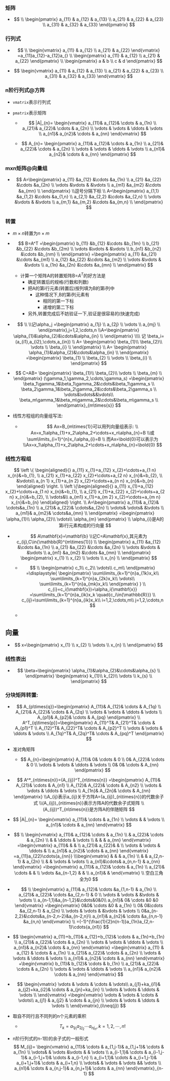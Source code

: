 ### 矩阵

- $$
  \\
  \begin{pmatrix} 
    a_{11} & a_{12} & a_{13} \\  
    a_{21} & a_{22} & a_{23} \\  
    a_{31} & a_{32} & a_{33}  
  \end{pmatrix}
  $$

### 行列式

- $$
  \\
  \begin{vmatrix}
    a_{11} & a_{12} \\  
    a_{21} & a_{22}   
  \end{vmatrix}
  =a_{11}a_{12}-a_{12}a_{}
  \\
  \begin{pmatrix}
    a_{11} & a_{12} \\  
    a_{21} & a_{22}   
  \end{pmatrix}
  \\
  \begin{pmatrix}
    a  & b \\  
    c & d   
  \end{pmatrix}
  $$
  
  
  
- $$
  \begin{vmatrix}
    a_{11} & a_{12} & a_{13} \\  
    a_{21} & a_{22} & a_{23} \\  
    a_{31} & a_{32} & a_{33}  
  \end{vmatrix}
  $$

  

### n阶行列式@方阵

- `vmatrix`表示行列式

- `pmatrix`表示矩阵

  - $$
    |A|_{n}=  
    \begin{vmatrix}  
      a_{11}& a_{12}& \cdots  & a_{1n} \\  
      a_{21}& a_{22}& \cdots  & a_{2n} \\  
      \vdots & \vdots & \ddots & \vdots \\  
      a_{n1}& a_{n2}& \cdots  & a_{nn}  
    \end{vmatrix}
    $$

  - $$
    A_{n}=  
    \begin{pmatrix}  
      a_{11}& a_{12}& \cdots  & a_{1n} \\  
      a_{21}& a_{22}& \cdots  & a_{2n} \\  
      \vdots & \vdots & \ddots & \vdots \\  
      a_{n1}& a_{n2}& \cdots  & a_{nn}  
    \end{pmatrix}
    $$
    
    

### mxn矩阵@向量组

- $$
  A=\begin{pmatrix}
  	a_{11}  &a_{12}  &\cdots  &a_{1n}  	\\
  	a_{21}  &a_{22}  &\cdots  &a_{2n}  	\\
  	\vdots  &\vdots  &        &\vdots  	\\
  	a_{m1}  &a_{m2}  &\cdots  &a_{mn}  	\\
  \end{pmatrix}
  \\逗号分隔下标
  \\
  A=\begin{pmatrix}
  	a_{1,1}  &a_{1,2}  &\cdots  &a_{1,n}  	\\
  	a_{2,1}  &a_{2,2}  &\cdots  &a_{2,n}  	\\
  	\vdots  &\vdots  &        &\vdots  	\\
  	a_{m,1}  &a_{m,2}  &\cdots  &a_{m,n}  	\\
  \end{pmatrix}
  $$


### 转置

- $m\times{n}$转置为$n\times{m}$

- 
  $$
  B=A^T
    =\begin{pmatrix}
    	b_{11}  &b_{12}  &\cdots  &b_{1m}  	\\
    	b_{21}  &b_{22}  &\cdots  &b_{2m}  	\\
    	\vdots  &\vdots  &        &\vdots  	\\
    	b_{n1}  &b_{n2}  &\cdots  &b_{nm}  	\\
    \end{pmatrix}
    =\begin{pmatrix}
    	a_{11}  &a_{21}  &\cdots  &a_{m1}  	\\
    	a_{12}  &a_{22}  &\cdots  &a_{m2}  	\\
    	\vdots  &\vdots  &        &\vdots  	\\
    	a_{1n}  &a_{2n}  &\cdots  &a_{mn}  	\\
    \end{pmatrix}
  $$

  - 计算一个矩阵A的转置矩阵B=$A^T$的好方法是
    - 确定转置后的规格(行数和列数)
    - 把A的第i行元素(转置后)按列填为B的第i列中
      - 这种情况下,B的第i列元素有
        - 相同的第一下标
        - 递增的第二下标
    - 另外,转置完成后不妨验证一下,验证是很容易的(快速完成)

- 
  $$
  \\
  \\记\alpha_j
  =\begin{pmatrix}
  	a_{1j}  	\\
  	a_{2j}  	\\
  	\vdots		\\
  	a_{mj}  	\\
  \end{pmatrix},j=1,2,\cdots,n
  \\A=\begin{pmatrix}
  	\alpha_{1}&\alpha_{2}&\cdots&\alpha_{in}	\\
  \end{pmatrix}
  \\\\
  记
  \beta_i=(a_{i1},a_{i2},\cdots,a_{in})
  \\
  A=
  \begin{pmatrix}
  	\beta_{1}\\
  	\beta_{2}\\
  	\vdots		\\
  	\beta_{i}	\\
  \end{pmatrix}
  \\
  A=
  \begin{pmatrix}
  	\alpha_{1}&\alpha_{2}&\cdots&\alpha_{in}	\\
  \end{pmatrix}
  =\begin{pmatrix}
  	\beta_{1}	\\
  	\beta_{2}	\\
  	\vdots		\\
  	\beta_{i}	\\
  \end{pmatrix}
  $$

  

- $$
  C=AB=
  \begin{pmatrix}
  	\beta_{1}\\
  	\beta_{2}\\
  	\vdots		\\
  	\beta_{m}	\\
  \end{pmatrix}
  (\gamma_1,\gamma_2,\cdots,\gamma_s)
  =\begin{pmatrix}
  \beta_1\gamma_1&\beta_1\gamma_2&\cdots&\beta_1\gamma_s	\\
  \beta_2\gamma_1&\beta_2\gamma_2&\cdots&\beta_2\gamma_s	\\
  \vdots&\vdots&&\vdots\\
  \beta_m\gamma_1&\beta_m\gamma_2&\cdots&\beta_m\gamma_s	\\
  \end{pmatrix}_{m\times{s}}
  $$

  




- 线性方程组的向量组写法:

  - $$
    Ax=B_{m\times{1}}可以用列向量组表示:
    \\
    Ax=x_1\alpha_{1}+x_2\alpha_2+\cdots+x_n\alpha_{n}=B
    \\或\sum\limits_{i=1}^{n}x_i\alpha_{i}=B
    \\
    而Ax=\bold{0}可以表示为
    \\Ax=x_1\alpha_{1}+x_2\alpha_2+\cdots+x_n\alpha_{n}=\bold{0}
    $$

### 线性方程组

$$
\left \{
    \begin{aligned}{}
    a_{11} x_{1}+a_{12} x_{2}+\cdots+a_{1 n} x_{n}&=b_{1}, \\
    a_{21} x_{1}+a_{22} x_{2}+\cdots+a_{2 n} x_{n}&=b_{2}, \\
	&\vdots\\
    a_{n 1} x_{1}+a_{n 2} x_{2}+\cdots+a_{n n} x_{n}&=b_{n}
    \end{aligned}
\right.
\\
\left
    \{\begin{aligned}{}
    a_{11} x_{1}+a_{12} x_{2}+\cdots+a_{1 n} x_{n}&=b_{1}, \\
    a_{21} x_{1}+a_{22} x_{2}+\cdots+a_{2 n} x_{n}&=b_{2}, \\
	\vdots&\\
    a_{m1} x_{1}+a_{m 2} x_{2}+\cdots+a_{m n} x_{n}&=b_{n}
    \end{aligned}
\right.
\\ 
A=\begin{pmatrix}
   a_{11}&  a_{12}&  \cdots&a_{1n} \\
    a_{21}&  a_{22}&  \cdots&a_{2n} \\
    \vdots&  \vdots&  &\vdots \\
    a_{m1}&  a_{m2}&  \cdots&a_{mn} \\
\end{pmatrix}
=\begin{pmatrix}
\alpha_{1}\\
\alpha_{2}\\
\vdots\\
\alpha_{m}
\end{pmatrix}
\\
\alpha_{i}是A的第i行元素构成的行向量
$$

- $$
  A\mathbf{x}=\mathbf{b}
  \\记C=A\mathbf{x},其元素为c_{ij},C\in{\mathbb{R}^{m\times{1}}}
  \\
  \begin{pmatrix}
  	a_{11}  &a_{12}  &\cdots  &a_{1n}  	\\
  	a_{21}  &a_{22}  &\cdots  &a_{2n}  	\\
  	\vdots  &\vdots  &        &\vdots  	\\
  	a_{m1}  &a_{m2}  &\cdots  &a_{mn}  	\\
  \end{pmatrix}
  \begin{pmatrix}
  	x_{1}	\\
  	x_{2}	\\
  	\vdots		\\
  	x_{n}	\\
  \end{pmatrix}
  $$

  - $$
    \\
    \begin{pmatrix}
    c_1\\
    c_2\\
    \vdots\\
    c_m\\
    \end{pmatrix}
    =\displaystyle{
    \begin{pmatrix}
    \sum\limits_{k=1}^{n}a_{1k}x_k\\
    \sum\limits_{k=1}^{n}a_{2k}x_k\\
    \vdots\\
    \sum\limits_{k=1}^{n}a_{mk}x_k\\
    \end{pmatrix}
    }
    \\
    c_{i}=c_i(\mathbf{x})=\alpha_i{\mathbf{x}}
    =\sum\limits_{k=1}^{n}a_{ik}x_k
    \quad{c_i\in{\mathbb{R}}}
    \\
    c_{ij}=\sum\limits_{k=1}^{n}a_{ik}x_k\\
    i=1,2,\cdots,m\\
    j=1,2,\cdots,n
    $$

  - 

## 向量

- $$
  x=\begin{pmatrix}
  	x_{1}	\\
  	x_{2}	\\
  	\vdots		\\
  	x_{n}	\\
  \end{pmatrix}
  $$

  

### 线性表出

- $$
  \beta=\begin{pmatrix}
  	\alpha_{1}&\alpha_{2}&\cdots&\alpha_{s}	\\
  \end{pmatrix}
  \begin{pmatrix}
  	k_{1}\\
  	k_{2}\\
  	\vdots		\\
  	k_{s}	\\
  \end{pmatrix}
  $$

  


### 分块矩阵转置:

- 
  $$
  A_{p\times{q}}=\begin{pmatrix}  
    A_{11}& A_{12}& \cdots  & A_{1q} \\  
    A_{21}& A_{22}& \cdots  & A_{2q} \\  
    \vdots & \vdots & \ddots & \vdots \\  
    A_{p1}& A_{p2}& \cdots  & A_{pq}  
  \end{pmatrix}
  \\
  A^T_{q\times{p}}=\begin{pmatrix}  
    A_{11}^T& A_{21}^T& \cdots  & A_{p1}^T \\  
    A_{12}^T& A_{22}^T& \cdots  & A_{p2}^T \\  
    \vdots & \vdots & \ddots & \vdots \\  
    A_{1q}^T& A_{2q}^T& \cdots  & A_{pq}^T  
  \end{pmatrix}
  $$

- 准对角矩阵

  - $$
    A_{n}=\begin{pmatrix}  
      A_{11}& 0& \cdots  & 0 \\  
      0& A_{22}& \cdots  & 0 \\  
      \vdots & \vdots & \ddots & \vdots \\  
      0& 0& \cdots  & A_{nn}  
    \end{pmatrix}
    $$

    

- $$
  A^*_{n\times{n}}=(A_{ij})^T_{n\times{n}}
  =\begin{pmatrix}  
    A_{11}& A_{21}& \cdots  & A_{n1} \\  
    A_{12}& A_{22}& \cdots  & A_{n2} \\  
    \vdots & \vdots & \ddots & \vdots \\  
    A_{1n}& A_{2n}& \cdots  & A_{nn}  
  \end{pmatrix}
  \\A_{ij}表示a_{ij}关于方阵A=(a_{ij})_{n\times{n}}的代数余子式
  \\(A_{ij})_{n\times{n}}表示方阵A的代数余子式矩阵
  \\(A_{ij})^T_{n\times{n}}是方阵A的伴随矩阵
  $$

  

- 
  $$
  |A|_{n}=  
  \begin{vmatrix}  
    a_{11}&   \cdots  & a_{1n} \\  
    \vdots   &   & \vdots \\  
    a_{n1}&   \cdots  & a_{nn}  
  \end{vmatrix}
  $$

- $$
  \\
  \begin{vmatrix}  
    a_{11}& a_{12}& \cdots  & a_{1n} \\  
     & a_{22}& \cdots  & a_{2n} \\  
     &  & \ddots & \vdots \\  
     &  &   & a_{nn}  
  \end{vmatrix}
  =\begin{vmatrix}  
    a_{11}&  &    &  \\  
    a_{21}& a_{22}&   &    \\  
    \vdots & \vdots & \ddots &   \\  
    a_{n1}& a_{n2}& \cdots  & a_{nn}  
  \end{vmatrix}
  =a_{11}a_{22}\cdots{a_{nn}}
  \\\begin{vmatrix}  
     &  &    & a_{1n} \\  
    &  & a_{2,n-1}  & a_{2n} \\  
    &   & \vdots & \vdots \\  
    a_{n1}&\cdots& a_{n,n-1}  & a_{nn}  
  \end{vmatrix}
  =\begin{vmatrix}  
    a_{11}& a_{12}& \cdots  & a_{1n} \\  
    a_{21}& \cdots &   &   \\  
    \vdots &a_{n-1,2}   &  &  \\  
    a_{n1}&      &   
  \end{vmatrix}
  \\
  空白三角全为0
  $$

- 
  $$
  \\
  \begin{vmatrix}  
    a_{11}& a_{12}& \cdots &a_{1,n-1} & a_{1n} \\  
    a_{21}& a_{22}& \cdots &a_{2,n-1} & 0 \\  
    \vdots & \vdots & &\vdots & \vdots \\  
    a_{n-1,1}&a_{n-1,2}&\cdots&0&0\\
    a_{n1}& 0& \cdots  &0 &0  
  \end{vmatrix}  
  =\begin{vmatrix}  
    0&0& \cdots &0 & a_{1n} \\  
    0& 0&\cdots &a_{2,n-1} & a_{2n} \\  
    \vdots & \vdots & &\vdots & \vdots \\ 
    0&a_{n-2,2}&\cdots&a_{n-2,n-2}&a_{n-2,n}\\
    a_{n1}& a_{n2}& \cdots  &a_{n,n-1} &a_{n,n}
  \end{vmatrix}
  \\
  =(-1)^{\frac{1}{2}n(n-1)}a_{1n}a_{2,n-1}\cdots{a_{n1}}
  $$

- $$
  \begin{vmatrix}  
    a_{11}+b_{11}& a_{12}+b_{12}& \cdots  & a_{1n}+b_{1n} \\  
    a_{21}& a_{22}& \cdots  & a_{2n} \\  
    \vdots & \vdots & \ddots & \vdots \\  
    a_{n1}& a_{n2}& \cdots  & a_{nn}  
  \end{vmatrix}
  =\begin{vmatrix}  
    a_{11} & a_{12} & \cdots  & a_{1n}  \\  
    a_{21}& a_{22}& \cdots  & a_{2n} \\  
    \vdots & \vdots & \ddots & \vdots \\  
    a_{n1}& a_{n2}& \cdots  & a_{nn}  
  \end{vmatrix}
  +\begin{vmatrix}  
     b_{11}&  b_{12}& \cdots  & b_{1n} \\  
    a_{21}& a_{22}& \cdots  & a_{2n} \\  
    \vdots & \vdots & \ddots & \vdots \\  
    a_{n1}& a_{n2}& \cdots  & a_{nn}  
  \end{vmatrix}
  $$

- $$
  \begin{vmatrix}  
    \vdots & \vdots & \cdots & \vdots\\
    a_{j1}+ka_{i1}& a_{j2}+ka_{i2}& \cdots  & a_{jn}+ka_{in} \\  
    \vdots & \vdots & \ddots & \vdots \\  
  \end{vmatrix}
  =\begin{vmatrix}  
    \vdots & \vdots & \cdots & \vdots\\
    a_{j1} & a_{j2} & \cdots  & a_{jn}  \\   
    \vdots & \vdots & \ddots & \vdots \\  
  \end{vmatrix},(i\neq{j})
  $$

  

- 取自不同行且不同列的n个元素的乘积

  - $$
    T_k=a_{1j_1}a_{2j_2}\cdots{a_{nj_n}},k=1,2,\cdots,n!
    $$

    

- n阶行列式的n-1阶的余子式的一般形式
  $$
  M_{ij}= 
  \begin{vmatrix}  
    a_{11}& \cdots & a_{1,j-1}& a_{1,j+1}& \cdots  & a_{1n} \\ 
     \vdots&    & \vdots &\vdots & & \vdots \\
    a_{i-1,1}& \cdots & a_{i-1,j-1}& a_{i-1,j+1}& \cdots  & a_{i-1,n} \\  
     a_{i+1,1}& \cdots & a_{i+1,j-1}& a_{i+1,j+1}& \cdots  & a_{i+1,n} \\  
    \vdots&   & \vdots & \vdots && \vdots \\  
    a_{n1}& \cdots & a_{n,j-1}& a_{n,j+1}& \cdots  & a_{nn}  
  \end{vmatrix}_{n-1}
  $$



